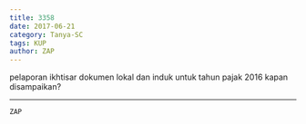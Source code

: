 ```yaml
---
title: 3358
date: 2017-06-21
category: Tanya-SC
tags: KUP
author: ZAP
---
```


pelaporan ikhtisar dokumen lokal dan induk untuk tahun pajak 2016 kapan disampaikan?

---



`ZAP`
